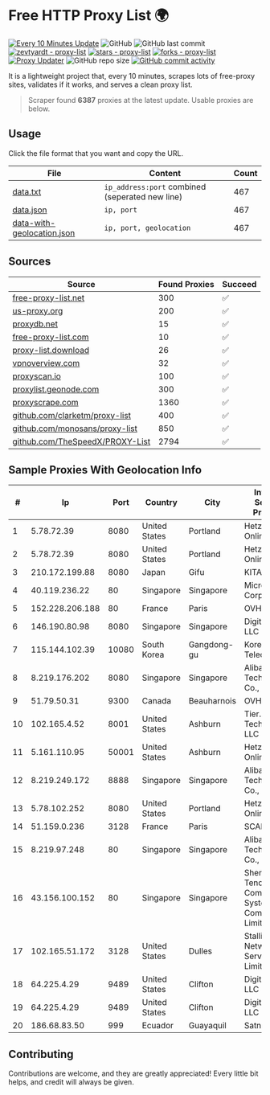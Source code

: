 
# Free HTTP Proxy List 🌍

[![Every 10 Minutes Update](https://github.com/mertguvencli/http-proxy-list/actions/workflows/main.yml/badge.svg?branch=main)](https://github.com/mertguvencli/http-proxy-list/actions/workflows/main.yml)
![GitHub](https://img.shields.io/github/license/mertguvencli/http-proxy-list)
![GitHub last commit](https://img.shields.io/github/last-commit/mertguvencli/http-proxy-list)
[![zevtyardt - proxy-list](https://img.shields.io/static/v1?label=zevtyardt&message=proxy-list&color=blue&logo=github)](https://github.com/zevtyardt/proxy-list "Go to GitHub repo")
[![stars - proxy-list](https://img.shields.io/github/stars/zevtyardt/proxy-list?style=social)](https://github.com/zevtyardt/proxy-list)
[![forks - proxy-list](https://img.shields.io/github/forks/zevtyardt/proxy-list?style=social)](https://github.com/zevtyardt/proxy-list)
[![Proxy Updater](https://github.com/zevtyardt/proxy-list/workflows/Proxy%20Updater/badge.svg)](https://github.com/zevtyardt/proxy-list/actions?query=workflow:"Proxy+Updater")
![GitHub repo size](https://img.shields.io/github/repo-size/zevtyardt/proxy-list)
[![GitHub commit activity](https://img.shields.io/github/commit-activity/m/zevtyardt/proxy-list?logo=commits)](https://github.com/zevtyardt/proxy-list/commits/main)

It is a lightweight project that, every 10 minutes, scrapes lots of free-proxy sites, validates if it works, and serves a clean proxy list.

> Scraper found **6387** proxies at the latest update. Usable proxies are below.

## Usage

Click the file format that you want and copy the URL.

|File|Content|Count|
|----|-------|-----|
|[data.txt](https://raw.githubusercontent.com/mertguvencli/http-proxy-list/main/proxy-list/data.txt)|`ip_address:port` combined (seperated new line)|467|
|[data.json](https://raw.githubusercontent.com/mertguvencli/http-proxy-list/main/proxy-list/data.json)|`ip, port`|467|
|[data-with-geolocation.json](https://raw.githubusercontent.com/mertguvencli/http-proxy-list/main/proxy-list/data-with-geolocation.json)|`ip, port, geolocation`|467|

## Sources

|Source|Found Proxies|Succeed|
|------|-------------|-------|
|[free-proxy-list.net](https://free-proxy-list.net)|300|✅|
|[us-proxy.org](https://www.us-proxy.org)|200|✅|
|[proxydb.net](http://proxydb.net)|15|✅|
|[free-proxy-list.com](https://free-proxy-list.com/?page=&port=&type%5B%5D=http&type%5B%5D=https&up_time=0&search=Search)|10|✅|
|[proxy-list.download](https://www.proxy-list.download/HTTP)|26|✅|
|[vpnoverview.com](https://vpnoverview.com/privacy/anonymous-browsing/free-proxy-servers)|32|✅|
|[proxyscan.io](https://www.proxyscan.io)|100|✅|
|[proxylist.geonode.com](https://proxylist.geonode.com/api/proxy-list?limit=300&page=1&sort_by=lastChecked&sort_type=desc&protocols=http,https)|300|✅|
|[proxyscrape.com](https://api.proxyscrape.com/v2/?request=displayproxies&protocol=http&timeout=10000&country=all&ssl=all&anonymity=all)|1360|✅|
|[github.com/clarketm/proxy-list](https://raw.githubusercontent.com/clarketm/proxy-list/master/proxy-list-raw.txt)|400|✅|
|[github.com/monosans/proxy-list](https://raw.githubusercontent.com/monosans/proxy-list/main/proxies/http.txt)|850|✅|
|[github.com/TheSpeedX/PROXY-List](https://raw.githubusercontent.com/TheSpeedX/PROXY-List/master/http.txt)|2794|✅|


## Sample Proxies With Geolocation Info

|#|Ip|Port|Country|City|Internet Service Provider|
|-|--|----|-------|----|-------------------------|
|1|5.78.72.39|8080|United States|Portland|Hetzner Online GmbH|
|2|5.78.72.39|8080|United States|Portland|Hetzner Online GmbH|
|3|210.172.199.88|8080|Japan|Gifu|KITAGATA|
|4|40.119.236.22|80|Singapore|Singapore|Microsoft Corporation|
|5|152.228.206.188|80|France|Paris|OVH SAS|
|6|146.190.80.98|8080|Singapore|Singapore|DigitalOcean, LLC|
|7|115.144.102.39|10080|South Korea|Gangdong-gu|Korea Telecom|
|8|8.219.176.202|8080|Singapore|Singapore|Alibaba (US) Technology Co., Ltd.|
|9|51.79.50.31|9300|Canada|Beauharnois|OVH SAS|
|10|102.165.4.52|8001|United States|Ashburn|Tier.Net Technologies LLC|
|11|5.161.110.95|50001|United States|Ashburn|Hetzner Online GmbH|
|12|8.219.249.172|8888|Singapore|Singapore|Alibaba (US) Technology Co., Ltd.|
|13|5.78.102.252|8080|United States|Portland|Hetzner Online GmbH|
|14|51.159.0.236|3128|France|Paris|SCALEWAY|
|15|8.219.97.248|80|Singapore|Singapore|Alibaba (US) Technology Co., Ltd.|
|16|43.156.100.152|80|Singapore|Singapore|Shenzhen Tencent Computer Systems Company Limited|
|17|102.165.51.172|3128|United States|Dulles|Stallion Network Services Limited|
|18|64.225.4.29|9489|United States|Clifton|DigitalOcean, LLC|
|19|64.225.4.29|9489|United States|Clifton|DigitalOcean, LLC|
|20|186.68.83.50|999|Ecuador|Guayaquil|Satnet|



## Contributing

Contributions are welcome, and they are greatly appreciated! Every
little bit helps, and credit will always be given.

